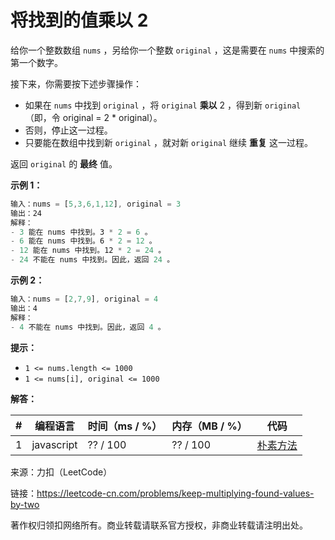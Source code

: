 # 将找到的值乘以 2

给你一个整数数组 `nums` ，另给你一个整数 `original` ，这是需要在 `nums` 中搜索的第一个数字。

接下来，你需要按下述步骤操作：

- 如果在 `nums` 中找到 `original` ，将 `original` **乘以** 2 ，得到新 `original`（即，令 original = 2 * original）。
- 否则，停止这一过程。
- 只要能在数组中找到新 `original` ，就对新 `original` 继续 **重复** 这一过程。

返回 `original` 的 **最终** 值。

**示例 1：**

``` javascript
输入：nums = [5,3,6,1,12], original = 3
输出：24
解释：
- 3 能在 nums 中找到。3 * 2 = 6 。
- 6 能在 nums 中找到。6 * 2 = 12 。
- 12 能在 nums 中找到。12 * 2 = 24 。
- 24 不能在 nums 中找到。因此，返回 24 。
```

**示例 2：**

``` javascript
输入：nums = [2,7,9], original = 4
输出：4
解释：
- 4 不能在 nums 中找到。因此，返回 4 。
```

**提示：**

- `1 <= nums.length <= 1000`
- `1 <= nums[i], original <= 1000`

**解答：**

**#**|**编程语言**|**时间（ms / %）**|**内存（MB / %）**|**代码**
--|--|--|--|--
1|javascript|?? / 100|?? / 100|[朴素方法](./javascript/ac_v1.js)

来源：力扣（LeetCode）

链接：https://leetcode-cn.com/problems/keep-multiplying-found-values-by-two

著作权归领扣网络所有。商业转载请联系官方授权，非商业转载请注明出处。
